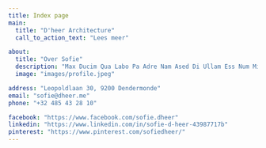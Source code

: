 ```yaml
---
title: Index page
main:
  title: "D'heer Architecture"
  call_to_action_text: "Lees meer"

about:
  title: "Over Sofie"
  description: "Max Ducim Qua Labo Pa Adre Nam Ased Di Ullam Ess Num Minim Quorecu Re Iur Ipsam Autemo Autem Max Iurer Ut Enim Praese Ips Fugia Ne Dig Assumen Cul Ipsum Velit Magna Inl Odio Enimodi Nonve Sunti Tem Incidu Velqui Lauda Assume Volupt Nih Es Autem Officia Culpa Impedit Harum Blandi Si Quis Dol Facilis Verodo Tot Quib Quoden"
  image: "images/profile.jpeg"

address: "Leopoldlaan 30, 9200 Dendermonde"
email: "sofie@dheer.me"
phone: "+32 485 43 28 10"

facebook: "https://www.facebook.com/sofie.dheer"
linkedin: "https://www.linkedin.com/in/sofie-d-heer-43987717b"
pinterest: "https://www.pinterest.com/sofiedheer/"
---
```

